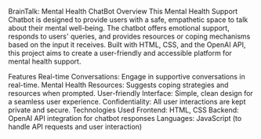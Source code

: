 
BrainTalk: Mental Health ChatBot
Overview
This Mental Health Support Chatbot is designed to provide users with a safe, empathetic space to talk about their mental well-being. The chatbot offers emotional support, responds to users' queries, and provides resources or coping mechanisms based on the input it receives. Built with HTML, CSS, and the OpenAI API, this project aims to create a user-friendly and accessible platform for mental health support.

Features
Real-time Conversations: Engage in supportive conversations in real-time.
Mental Health Resources: Suggests coping strategies and resources when prompted.
User-friendly Interface: Simple, clean design for a seamless user experience.
Confidentiality: All user interactions are kept private and secure.
Technologies Used
Frontend: HTML, CSS
Backend: OpenAI API integration for chatbot responses
Languages: JavaScript (to handle API requests and user interaction)
